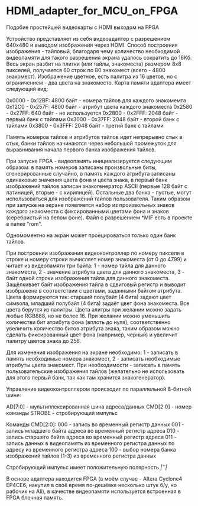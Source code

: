 # HDMI_adapter_for_MCU_on_FPGA
Подобие простейшей видеокарты с HDMI выходом на FPGA

Устройство представляет из себя видеоадаптер с разрешением 640х480 и выводом изображения через HDMI. Способ построения изображения - тайловый, благодаря чему количество необходимой видеопамяти для такого разрешения экрана удалось сократить до 16Кб. Весь экран разбит на плитки (или тайлы, знакоместа) размером 8х8 пикселей, получается 60 строк по 80 знакомест (всего - 4800 знакомест). Изображение цветное, есть палитра из 16 цветов, но с ограничением - два цвета на знакоместо. 
Карта памяти адаптера имеет следующий вид:

0x0000 - 0x12BF: 4800 байт - номера тайлов для каждого знакомемта
0x12C0 - 0x257F: 4800 байт - атрибут цвета каждого знакоместа
0x2580 - 0x27FF: 640 байт - не используется
0x2800 - 0x2FFF: 2048 байт - первый банк с тайлами
0x3000 - 0x37FF: 2048 байт - второй банк с тайлами
0x3800 - 0x3FFF: 2048 байт - третий банк с тайлами

Память номеров тайлов и атрибутов тайлов идет непрерывно стык в стык, банки тайлов начинаются через небольшой промежуток для выравнивания начала первого банка изображения тайлов.

При запуске FPGA - видеопамять инициализируется следующим образом: в память номеров записаны произвольные биты, сгенерированные случайно, в память каждого атрибута записаны одинаковые значения цвета фона и цвета знака, в первый банк изображений тайлов записан знакогенератор ASCII (первые 128 байт с латиницей, вторые - с кирилицей). Остальные два банка - пустые, могут использоваться для изображений тайлов пользователя. Таким образом при запуске на экране появляется набор из произвольных знаков каждого знакоместа с фиксированными цветами фона и знаков (серебристый на белом фоне). Файл с разрешением *MIF есть в проекте в папке "rom".

Одномоментно на экран может проецироваться только один банк тайлов.

При построении изображения видеоконтроллер по номеру пикселя в строке и номеру строки вычисляет номер знакоместа (от 0 до 4799) и читает из видеопамяти три байта: 1 - номер тайла для данного знакоместа, 2 - значение атрибута цвета для данного знакоместа, 3 - байт одной строки изображения тайла для данного знакоместа. Защёлкивает байт изображения тайла в сдвиговый регистр и выводит изображене в соответствии с цветами, заданными байтом атрибута. Цвета формируются так: старший полубайт (4 бита) задают цвет символа, младший полубайт (4 бита) задаёт цвет фона знакоместа. Все цвета берутся из палитры. Цвета алитры при желании можно задать любые RGB888, но не более 16. При желании можно уменьшить количестви бит атрибута фона (вплоть до нуля), соответственно увеличить количество битов атрибута знака, таким образом можно сделать фиксированный цвет фона (например, чёрный) и увеличит палитру цветов знака до 256.

Для изменения изображения на экране необходимо: 1 - записать в память необходимые номера знакомест, 2 - записать необходимые атрибуты цвета знакомест. При необходимости - записать в память пользовательские изображения тайлов (желательно не использовать для этого первый банк, так как там хранится знакогенератор).

Управление видеоконтроллером происходит по параллельной 8-битной шине:

AD[7:0] - мультиплексированная шина адреса/данных
CMD[2:0] - номер команды
STROBE - стробирующий импульс

Команды CMD[2:0]:
000 - запись во временный регистр данных
001 - запись младшего байта адреса во временный регистр адреса
010 - запись старшего байта адреса во временный регистр адреса
011 - запись данных в видеопамять из временного регистра данных по адресу из временного регистра адреса
100 - выбор номера банка изображений тайлов (1-3) из временного регистра данных

Стробирующий импульс имеет положительную полярность _|``|_

В основе адаптера находится FPGA (в моём случае - Altera Cyclone4 EP4CE6, накупил в своё время по-дешёвке несколько штук б/у, но рабочих на Ali), в качестве видеопамяти используется встроенная в FPGA блочная память.
